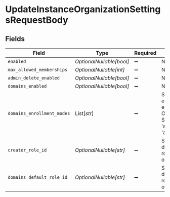 # UpdateInstanceOrganizationSettingsRequestBody


## Fields

| Field                                                                                                                                        | Type                                                                                                                                         | Required                                                                                                                                     | Description                                                                                                                                  | Example                                                                                                                                      |
| -------------------------------------------------------------------------------------------------------------------------------------------- | -------------------------------------------------------------------------------------------------------------------------------------------- | -------------------------------------------------------------------------------------------------------------------------------------------- | -------------------------------------------------------------------------------------------------------------------------------------------- | -------------------------------------------------------------------------------------------------------------------------------------------- |
| `enabled`                                                                                                                                    | *OptionalNullable[bool]*                                                                                                                     | :heavy_minus_sign:                                                                                                                           | N/A                                                                                                                                          | true                                                                                                                                         |
| `max_allowed_memberships`                                                                                                                    | *OptionalNullable[int]*                                                                                                                      | :heavy_minus_sign:                                                                                                                           | N/A                                                                                                                                          | 10                                                                                                                                           |
| `admin_delete_enabled`                                                                                                                       | *OptionalNullable[bool]*                                                                                                                     | :heavy_minus_sign:                                                                                                                           | N/A                                                                                                                                          | false                                                                                                                                        |
| `domains_enabled`                                                                                                                            | *OptionalNullable[bool]*                                                                                                                     | :heavy_minus_sign:                                                                                                                           | N/A                                                                                                                                          | true                                                                                                                                         |
| `domains_enrollment_modes`                                                                                                                   | List[*str*]                                                                                                                                  | :heavy_minus_sign:                                                                                                                           | Specify which enrollment modes to enable for your Organization Domains.<br/>Supported modes are 'automatic_invitation' & 'automatic_suggestion'. | [<br/>"automatic_invitation",<br/>"automatic_suggestion"<br/>]                                                                               |
| `creator_role_id`                                                                                                                            | *OptionalNullable[str]*                                                                                                                      | :heavy_minus_sign:                                                                                                                           | Specify what the default organization role is for an organization creator.                                                                   | creator_role                                                                                                                                 |
| `domains_default_role_id`                                                                                                                    | *OptionalNullable[str]*                                                                                                                      | :heavy_minus_sign:                                                                                                                           | Specify what the default organization role is for the organization domains.                                                                  | member_role                                                                                                                                  |
